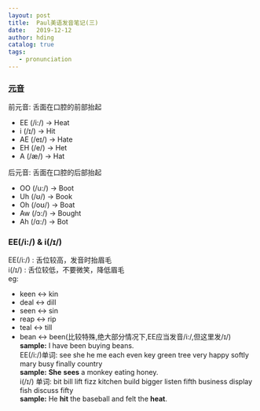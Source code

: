 ```yaml
---
layout: post
title:  Paul美语发音笔记(三)
date:   2019-12-12
author: hding
catalog: true
tags:
   - pronunciation
---
```

### [元音](https://www.bilibili.com/video/av37513520?p=8)
前元音: 舌面在口腔的前部抬起
- EE (/i:/) ->  Heat
- i  (/ɪ/)	->	Hit
- AE (/eɪ/) ->	Hate
- EH (/e/)  ->	Het
- A  (/æ/)  ->	Hat  

后元音: 舌面在口腔的后部抬起
- OO (/u:/) ->  Boot
- Uh (/ʊ/)	->  Book
- Oh (/oʊ/) ->  Boat
- Aw (/ɔ:/) ->	Bought
- Ah (/ɑ:/) ->	Bot  



### EE(/i:/) & i(/ɪ/)
EE(/i:/) : 舌位较高，发音时抬眉毛  
i(/ɪ/)	 : 舌位较低，不要微笑，降低眉毛  
eg:
  - keen  <->  kin
  - deal  <->  dill
  - seen  <->  sin
  - reap  <->  rip
  - teal  <->  till
  - bean  <->  been(比较特殊,绝大部分情况下,EE应当发音/i:/,但这里发/ɪ/)  
  	**sample:** I have been buying beans.  
EE(/i:/)单词: see she he me each even key green tree very happy softly mary busy finally country    
	**sample:** **She** **sees** a monkey eating honey.  
i(/ɪ/)  单词: bit bill lift fizz kitchen build bigger listen fifth business display fish discuss fifty  
	**sample:** He **hit** the baseball and felt the **heat**.  











  











	













































